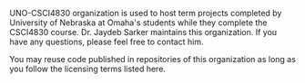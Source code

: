 UNO-CSCI4830 organization is used to host term projects completed by University of Nebraska at Omaha's students while they complete the CSCI4830 course. 
Dr. Jaydeb Sarker maintains this organization. If you have any questions, please feel free to contact him.

You may reuse code published in repositories of this organization as long as you follow the licensing terms listed here.
